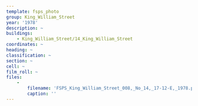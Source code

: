 ```yaml
---
template: fsps_photo
group: King_William_Street
year: '1978'
description: ~
buildings:
    - King_William_Street/14_King_William_Street
coordinates: ~
heading: ~
classification: ~
section: ~
cell: ~
film_roll: ~
files:
    -
        filename: 'FSPS_King_William_Street_008,_No_14,_17-12-E,_1978.png'
        caption: ''
---
```

